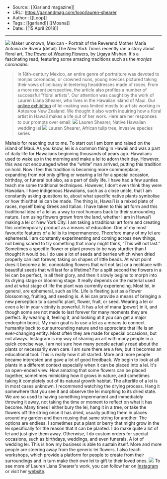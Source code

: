 ﻿
  * Source:: [[Garland magazine]]
  * URL:: https://garlandmag.com/loop/lauren-shearer
  * Author:: [[Loop]]
  * Tags:: [[garland]] [[Moana]]
  * Date:: [[15 April 2018]]


* * *
[![](https://garlandmag.com/wp-content/uploads/2018/03/Maker_unknown_Mexican_-_Portrait_of_the_Reverend_Mother_María_Antonia_de_Rivera_-_Google_Art_Project-1.jpg)](https://garlandmag.com/wp-content/uploads/2018/03/Maker_unknown_Mexican_-_Portrait_of_the_Reverend_Mother_María_Antonia_de_Rivera_-_Google_Art_Project-1.jpg)
Maker unknown, Mexican - Portrait of the Reverend Mother María Antonia de Rivera (detail)
The _New York Times_ recently ran a story about floral art, [The Power of Wearing Flowers](https://www.nytimes.com/2018/02/16/t-magazine/wearable-flower-art.html), by Ligaya Mishan. It's a fascinating read, featuring some amazing traditions such as the _monjas coronadas:_
> In 18th-century Mexico, an entire genre of portraiture was devoted to monjas coronadas, or crowned nuns, young novices pictured taking their vows of celibacy in teetering headdresses made of roses.
From a more recent perspective, the article also profiles a number of successful "floral artists". Our attention was caught by the work of Lauren Liana Shearer, who lives in the Hawaiian island of Maui. Our [online exhibition](https://garlandmag.com/article/te-moana-nui-a-kiwa/) of lei-making was limited mostly to artists working in Aotearoa New Zealand. We thought it also worth inquiring how a floral artist in Hawaii makes a life out of her work. Here are her responses to our prompts over email:
[![](https://garlandmag.com/wp-content/uploads/2018/03/IMG_E9208-e1522713463406.jpg)](https://garlandmag.com/wp-content/uploads/2018/03/IMG_E9208-e1522713463406.jpg)
     Lauren Shearer, Native Hawaiian wedding lei
[![](https://garlandmag.com/wp-content/uploads/2018/04/African-tulip-tree-768x1024.jpg)](https://garlandmag.com/wp-content/uploads/2018/04/African-tulip-tree.jpg)
     Lauren Shearer, African tulip tree, invasive species series
  

Mahalo for reaching out to me. To start out I am born and raised on the island of Maui. As you know, lei is a common thing in Hawaii and was a part of daily life for Hawaiians beginning thousands of years ago. Hawaiians used to wake up in the morning and make a lei to adorn their day. However, this was not encouraged when the “white” man arrived, putting this tradition on hold. Now I feel this tradition is becoming more commonplace, expanding from not only gifting or wearing a lei for a special occasion, birthday, or funeral but also, as a part of daily life.
I have had a few aunties teach me some traditional techniques. However, I don’t even think they were Hawaiian. I have indigenous Hawaiians, such as a close uncle, that I am constantly asking questions to, about what specific native plants symbolise or how this/that lei can be made. The thing is, Hawai’i is a mixed plate of races, myself being Greek and Italian. I have taken to this art form and this traditional idea of a lei as a way to root humans back to their surrounding nature. I am using flowers grown from the land, whether I am in Hawai'i making a lei or New York City. I am taking a traditional art form and creating this contemporary product as a means of education.
One of my most favourite features of a lei is its impermanence. Therefore many of my lei are ephemeral. I am constantly experimenting and coming across new things, not being scared to try something that many might think, “This will not last.” Sometimes a specific flower or plant proves to be way sturdier than I thought it would be. I do use a lot of seeds and berries which when dried properly can last forever, taking on shapes of little beads.
At what point does it become a lei, connotating flowers that will not last or a necklace with beautiful seeds that will last for a lifetime? For a split second the flowers in a lei can be perfect, in all their glory, and then it slowly begins to morph into its drying stage or blooming stage. It really depends on the material used and at what stage of life the plant was currently experiencing.
Most lei, in general, are ephemeral, such as life. Life is fleeting just as a flower blossoming, fruiting, and seeding is. A lei can provide a means of bringing a new perception to a specific plant, flower, fruit, or seed. Wearing a lei or even a lei in your vicinity is powerful. It has a lot of mana (power) in it, and though some are not made to last forever for many moments they are perfect. By wearing it, feeling it, and looking at it you can get a major endorphin boost. My main goal is to use a lei as a means to connect humanity back to our surrounding nature and to appreciate that life is an ever-changing entity. Most often they are made for special occasions, but not always.
Instagram is my way of sharing an art with many people in a quick concise way. I am not sure how many people actually read about the plants or necessarily even care. I am sure there are a few, but it becomes an educational tool. This is really how it all started. More and more people became interested and gave a lot of good feedback. We begin to look at all plants in a different context especially when it can be placed into a lei. It's an open-ended view. How amazing that some flowers can be placed together, sometimes mimicking how it grows in nature, and sometimes taking it completely out of its natural growth habitat.
The afterlife of a lei is in most cases unknown. I recommend watching the drying process. Hang it somewhere that you see it and observe the lei morphing to its dried state. We are so used to having something impermanent and immediately throwing it away, not taking the time or moment to reflect on what it has become. Many times I either bury the lei, hang it in a tree, or take the flowers off the string once it has dried, usually putting them in places around my garden and then reusing that same string for another. The options are endless. I sometimes put a plant or berry that might grow in the lei specifically for the reason that it can be planted. I do make quite a lot of lei and just give them away. Otherwise, I do custom orders for special occasions, such as birthdays, weddings, and even funerals. A lot of wedding lei. This is how my business is able to sustain itself.
More and more people are steering away from the generic lei flowers. I also teach workshops, which provide a platform for people to create from their surroundings and in turn make their own lei to gift to their loved ones.
[![](https://garlandmag.com/wp-content/uploads/2018/04/unnamed-1.jpg)](https://garlandmag.com/wp-content/uploads/2018/04/unnamed-1.jpg)
To see more of Lauren Liana Shearer's work, you can follow her on [Instagram](https://www.instagram.com/hiflorafauna/) or visit her [website](https://www.hawaiiflorafauna.com/).
